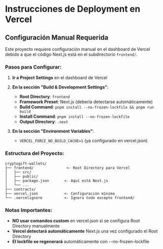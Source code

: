 # Instrucciones de Deployment en Vercel

## Configuración Manual Requerida

Este proyecto requiere configuración manual en el dashboard de Vercel debido a que el código Next.js está en el subdirectorio `frontend/`.

### Pasos para Configurar:

1. **Ir a Project Settings** en el dashboard de Vercel
2. **En la sección "Build & Development Settings"**:
   - **Root Directory**: `frontend`
   - **Framework Preset**: Next.js (debería detectarse automáticamente)
   - **Build Command**: `pnpm install --no-frozen-lockfile && pnpm run build`
   - **Install Command**: `pnpm install --no-frozen-lockfile`
   - **Output Directory**: `.next`

3. **En la sección "Environment Variables"**:
   - `VERCEL_FORCE_NO_BUILD_CACHE=1` (ya configurado en vercel.json)

### Estructura del Proyecto:

```
cryptogift-wallets/
├── frontend/               <- Root Directory para Vercel
│   ├── src/
│   ├── public/
│   ├── package.json       <- Aquí está Next.js
│   └── ...
├── contracts/
├── vercel.json            <- Configuración mínima
└── .vercelignore          <- Ignora todo excepto frontend/
```

### Notas Importantes:

- **NO usar comandos custom** en vercel.json si se configura Root Directory manualmente
- **Vercel detectará automáticamente** Next.js una vez configurado el Root Directory
- **El lockfile se regenerará** automáticamente con --no-frozen-lockfile